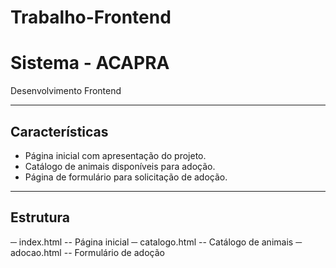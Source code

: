 # Trabalho-Frontend
# Sistema - ACAPRA

Desenvolvimento Frontend

---

## Características

- Página inicial com apresentação do projeto.  
- Catálogo de animais disponíveis para adoção.  
- Página de formulário para solicitação de adoção. 

---

##  Estrutura 

─ index.html -- Página inicial
─ catalogo.html -- Catálogo de animais
─ adocao.html -- Formulário de adoção


